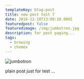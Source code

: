 ```yaml
---
templateKey: blog-post
title: new post test 7
date: 2018-12-18T13:09:10.000Z
featuredpost: false
featuredimage: /img/jumbotron.jpg
description: for post paging...
tags:
  - brewing
  - chemex
---
```


![jumbotron](/img/jumbotron.jpg)

plain post just for test ...
